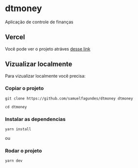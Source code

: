 # dtmoney

Aplicação de controle de finanças

## Vercel

Você pode ver o projeto atráves [desse link](https://dtmoney-dusky-alpha.vercel.app/)

## Vizualizar localmente

Para vizualizar localmente você precisa:

### Copiar o projeto

```
git clone https://github.com/samuelfagundes/dtmoney dtmoney
```

```
cd dtmoney
```

### Instalar as dependencias

```
yarn install
```
ou


### Rodar o projeto

```
yarn dev
```
